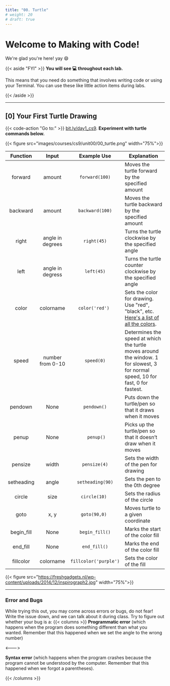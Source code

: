 ```yaml
---
title: "00. Turtle"
# weight: 20
# draft: true
---
```


# Welcome to Making with Code! 

We're glad you're here! yay 😄


{{< aside "FYI" >}}
**You will see 💻 throughout each lab.**

This means that you
need do something that involves writing code or using your Terminal. You can use these like little action items during labs.


{{< /aside >}}

---

## [0] Your First Turtle Drawing

{{< code-action "Go to:" >}} [bit.ly/day1_cs9](https://trinket.io/python/196e77f175). **Experiment with turtle commands below.**

{{< figure src="images/courses/cs9/unit00/00_turtle.png" width="75%">}}


| Function |       Input      |   Example Use  | Explanation                                                                                                                      |
|:--------:|:----------------:|:--------------:|----------------------------------------------------------------------------------------------------------------------------------|
|  forward |      amount      |  `forward(100)`  | Moves the turtle forward by the specified amount                                                                                 |
| backward |      amount      |  `backward(100)` | Moves the turtle backward by the specified amount                                                                                |
|   right  | angle in degrees |    `right(45)`   | Turns the turtle clockwise by the specified angle                                                                                |
|   left   | angle in degress |    `left(45)`    | Turns the turtle counter clockwise by the specified angle                                                                        |
|   color  |     colorname    |  `color('red') ` | Sets the color for drawing. Use "red", "black", etc.  [Here's a list of all the colors](https://trinket.io/docs/colors).                                           |
|   speed  | number from 0-10 |    `speed(0)`    | Determines the speed at which the turtle moves around the window. 1 for slowest, 3 for normal speed, 10 for fast, 0 for fastest. |
|  pendown |       None       |    `pendown()`   | Puts down the turtle/pen so that it draws when it moves                                                                          |
|   penup  |       None       |    ` penup()`    | Picks up the turtle/pen so that it doesn’t draw when it moves                                                                    |
| pensize  |       width      |   `pensize(4)`   | Sets the width of the pen for drawing                                                                                            |
| setheading  |       angle      |   `setheading(90)`   | Sets the pen to the 0th degree                                |
| circle  |       size      |   `circle(10) `  | Sets the radius of the circle                                                                                            |
| goto  |       x, y      |   `goto(90,0) `  | Moves turtle to a given coordinate                                                 |
| begin_fill  |       None     |  `begin_fill()`  | Marks the start of the color fill       |
| end_fill  |       None     |   `end_fill()`   | Marks the end of the color fill           |
| fillcolor  |       colorname     |   `fillcolor('purple') `  | Sets the color of the fill          |

{{< figure src="https://freshgadgets.nl/wp-content/uploads/2014/12/inspirograph2.jpg" width="75%">}}

---

### Error and Bugs
While trying this out, you may come across errors or bugs, do not fear!
Write the issue down, and we can talk about it during class. Try to
figure out whether your bug is a:
{{< columns >}}
**Programmatic error** (which happens when the program does something different than what
you wanted. Remember that this happened when we set the angle to the wrong number)

<--->

**Syntax error** (which happens when the program crashes because the program cannot be
understood by the computer. Remember that this happened when we forgot a parentheses).


{{< /columns >}}


<!-- ---

## [0] Into the Terminal
{{< look-action " Take a peek at your Desktop." >}} **You should see a new folder called `making_with_code`** created by the configuration
script. (If you told `mwc setup` you wanted to install somewhere else, you'll need to adapt the following instructions 
to your situation.) We are going to navigate to that folder using the Terminal interface.


### [Terminal: a new user interface]

You're probably used to interacting with the files in your computer through a *Graphical User Interface
(GUI)* like Finder. Terminal allows us to interact with the files in our computer through a *Text-based
User Interface (TUI)*. The files in our computers are organized in nested folders known as
*directories*.

{{< figure src="https://help.apple.com/assets/6152754A4192845C4361C49A/6152754B4192845C4361C4A1/en_GB/d94aa1c4979b25e9ffbda97fcbae219a.png" width="25%"  >}}

{{< code-action >}} **Open a new Terminal window.** Terminal opens in your `home` directory (also known as `~`), but we will be working in the `making_with_code` directory. Since the home directory holds all your stuff, the `making_with_code` directory
must be somewhere inside the `home` directory.

{{< code-action >}} **Type** `ls` **into the command line and press** `return`. This will list all the files and subdirectories in the current directory. You should see that `Desktop` is one of the subdirectories listed. Let's move into that
subdirectory. 

```shell
~$ ls
Applications  Desktop  Documents  Downloads	 Library  Movies  Music	 Pictures
```


{{< code-action >}} **Type** `cd Desktop` **into the command line and press**
`return`. `cd` stands for "change directory". Now, list all the items in your `Desktop`
directory using `ls`.

```shell
~$ cd Desktop
~/Desktop$ ls
Screen Shot 2019-08-15 at 12.34.48 AM.png  dobby.gif			  warsaw-boarding-pass.pdf
making_with_code						                   lentil loaf gravy.pdf
```
---

### [Compare the output in the Terminal window with the Desktop shown by the GUI.]

{{< code-action >}} **Type** `open .` **to open Finder.** All of the files and folders are the same!
The Terminal really does show us the same files and directories as our GUI!

{{< figure src="images/courses/cs9/unit00/00_setup_compare_terminal_finder.png" width="100%" title="Comparing Finder and Terminal files" >}}

Going back to the Terminal, we can also see that the `making_with_code` subdirectory is inside the
`Desktop` directory. 

{{< code-action >}} **Change into the** `making_with_code` **directory and list what
it contains.** There is a subdirectory called `pedprog` and another subdirectory that 
named `unit00`, which holds everything related to Unit 0. Inside `unit00` is yet another
subdirectory, `lab00`, which is where we want to be today.

```shell
~/Desktop$ cd making_with_code
~/Desktop/making_with_code$ ls
pedprog
~/Desktop/making_with_code$ cd pedprog
~/Desktop/making_with_code/pedprog$ ls
unit00
~/Desktop/making_with_code/pedprog$ cd unit00
~/Desktop/making_with_code/pedprog/unit00$ ls
lab00
~/Desktop/making_with_code/pedprog/unit00$ cd lab00
~/Desktop/making_with_code/pedprog/unit00/lab00$
```

---

### [Terminal Commands]

Here a summary of the commands you just learned and few extra helpful ones:


| Command                 | Description |
| :---------------------- | :-----------|
| `cd Desktop/making_with_code/pedprog/unit00`|to change to the directory "unit00" |
| `atom .`                |  to open Atom.   |
| `atom newfilename.py`   |  to make a new file. You can also choose to make a new file by right-clicking on the folder in atom. |
| `python newfilename.py` |  to run the program. |
| `↑`                     |  to get to the previous command you typed in terminal |
| `tab`                   |  autocompletes the command or path as much as possible |
| `tab` `tab`             |  shows possible autocompletions |


---

## [1] Introduction to writing code
Now that you can navigate in the Terminal, let's write some code! Throughout the class, we
will be using the Python programming language to help us perform computational tasks. In
this unit, we'll be using a software library called turtle to draw things with code.

Every time you start working on a project, you need to enter a shell which is configured properly
for that project using a tool called [Poetry](https://python-poetry.org/). 
([Developers often have several versions of Python installed and many versions of Python packages](https://xkcd.com/1987/). 
Poetry makes sure you don't have to worry about it.)

{{< code-action "Enter a poetry shell:" >}}

```shell
poetry shell
```

### [Writing programs]
Python programs start out as simple text files. To write a Python program, we start out
by writing a text file. During the setup, we downloaded a special text editor made for
the purpose of writing code. 

{{< figure src="https://w7.pngwing.com/pngs/975/30/png-transparent-atom-source-code-editor-text-editor-logo-visual-studio-code-design-text-logo-mac.png" width="25%"  >}}


**Before you start, make sure you are still in `~/Desktop/making_with_code/<your username>/unit00/lab00`.**

{{< code-action "Use the Terminal commands below to open a new file in Atom." >}} 

```shell
atom first_program.py
```

This should open a new Atom window with a tab that says `first_program.py`.
Python programs consist of lines of code that tell your computer what you want it to do.

{{< code-action >}} **Paste the following lines of code into the** `first_program.py` **file in Atom:**

```python
from turtle import *

forward(50)
right(90)
forward(50)
right(90)
forward(50)
right(90)
forward(50)
right(90)

input()
```

Can you guess what these lines of code are telling the computer to draw?

---

### [Running programs]
Now that you've written a program, let's run it to see what it does!

To run Python code, we need to give our programs to a python interpretor. Fortunately,
we installed a Python interpretor in your Terminal during the setup. To use it,
you can use the command `python file-name.py`. This will read in the text file you
pass it, interpret it as a Python program, translate it into a format that your computer
can understand, and then give those instructions to your computer.

Let's try it with the program you just wrote in Atom.  

{{< code-action "Save" >}} `first_program.py` file in Atom.

{{< code-action "Run the program in Terminal using the command," >}}  `python3 first_program.py`.
What happend? Did your computer draw what you expected?

{{< code-action "End the program" >}} and close the turtle window by pressing `return`.


Most files in your computer have a file type that tells your computer how to interpret them.
The file type is determined by the letters after the dot in the file name.

Notice that even though python programs are just text files, we're saving it with the `.py`
file extension. This tells our computer that this file should be interpreted as a python
file.

<br>



{{< expand "Video Tutorial" >}}

{{< youtube id="7bnoG9Hzihg" >}}

{{< /expand >}}


#### You just ran your first Python program! Congrats!! 🎉


---
 -->

